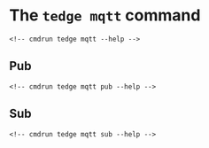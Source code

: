 # The `tedge mqtt` command

```console
<!-- cmdrun tedge mqtt --help -->
```

## Pub

```console
<!-- cmdrun tedge mqtt pub --help -->
```

## Sub

```console
<!-- cmdrun tedge mqtt sub --help -->
```

